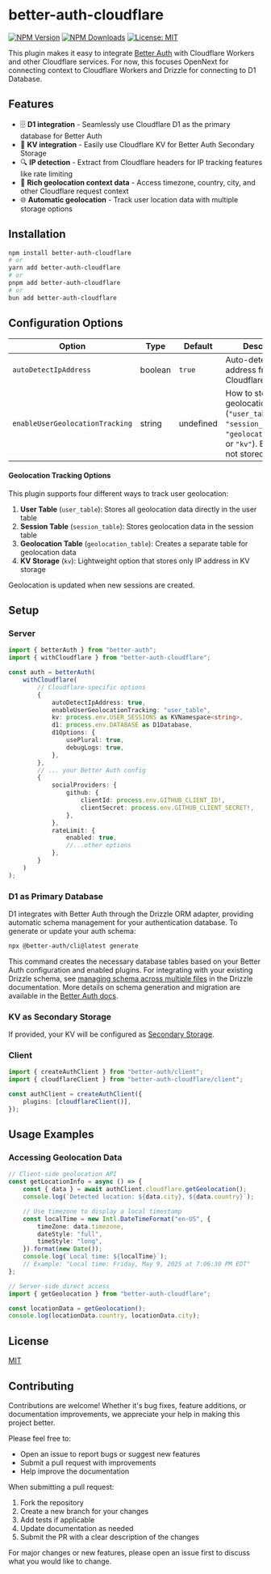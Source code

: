 # better-auth-cloudflare

[![NPM Version](https://img.shields.io/npm/v/better-auth-cloudflare)](https://www.npmjs.com/package/better-auth-cloudflare)
[![NPM Downloads](https://img.shields.io/npm/dt/better-auth-cloudflare)](https://www.npmjs.com/package/better-auth-cloudflare)
[![License: MIT](https://img.shields.io/npm/l/better-auth-cloudflare)](https://opensource.org/licenses/MIT)

This plugin makes it easy to integrate [Better Auth](https://github.com/better-auth/better-auth) with Cloudflare Workers and other Cloudflare services. For now, this focuses OpenNext for connecting context to Cloudflare Workers and Drizzle for connecting to D1 Database.

## Features

- 🗄️ **D1 integration** - Seamlessly use Cloudflare D1 as the primary database for Better Auth
- 🔌 **KV integration** - Easily use Cloudflare KV for Better Auth Secondary Storage
- 🔍 **IP detection** - Extract from Cloudflare headers for IP tracking features like rate limiting
- 📍 **Rich geolocation context data** - Access timezone, country, city, and other Cloudflare request context
- 🌐 **Automatic geolocation** - Track user location data with multiple storage options

## Installation

```bash
npm install better-auth-cloudflare
# or
yarn add better-auth-cloudflare
# or
pnpm add better-auth-cloudflare
# or
bun add better-auth-cloudflare
```

## Configuration Options

| Option                          | Type    | Default   | Description                                                                                                                 |
| ------------------------------- | ------- | --------- | --------------------------------------------------------------------------------------------------------------------------- |
| `autoDetectIpAddress`           | boolean | `true`    | Auto-detect IP address from Cloudflare headers                                                                              |
| `enableUserGeolocationTracking` | string  | undefined | How to store geolocation data (`"user_table"`, `"session_table"`, `"geolocation_table"`, or `"kv"`). By default not stored. |

#### Geolocation Tracking Options

This plugin supports four different ways to track user geolocation:

1. **User Table** (`user_table`): Stores all geolocation data directly in the user table
2. **Session Table** (`session_table`): Stores geolocation data in the session table
3. **Geolocation Table** (`geolocation_table`): Creates a separate table for geolocation data
4. **KV Storage** (`kv`): Lightweight option that stores only IP address in KV storage

Geolocation is updated when new sessions are created.

## Setup

### Server

```typescript
import { betterAuth } from "better-auth";
import { withCloudflare } from "better-auth-cloudflare";

const auth = betterAuth(
    withCloudflare(
        // Cloudflare-specific options
        {
            autoDetectIpAddress: true,
            enableUserGeolocationTracking: "user_table",
            kv: process.env.USER_SESSIONS as KVNamespace<string>,
            d1: process.env.DATABASE as D1Database,
            d1Options: {
                usePlural: true,
                debugLogs: true,
            },
        },
        // ... your Better Auth config
        {
            socialProviders: {
                github: {
                    clientId: process.env.GITHUB_CLIENT_ID!,
                    clientSecret: process.env.GITHUB_CLIENT_SECRET!,
                },
            },
            rateLimit: {
                enabled: true,
                //...other options
            },
        }
    )
);
```

### D1 as Primary Database

D1 integrates with Better Auth through the Drizzle ORM adapter, providing automatic schema management for your authentication database. To generate or update your auth schema:

```bash
npx @better-auth/cli@latest generate
```

This command creates the necessary database tables based on your Better Auth configuration and enabled plugins. For integrating with your existing Drizzle schema, see [managing schema across multiple files](https://orm.drizzle.team/docs/sql-schema-declaration#schema-in-multiple-files) in the Drizzle documentation. More details on schema generation and migration are available in the [Better Auth docs](https://www.better-auth.com/docs/adapters/drizzle#schema-generation--migration).

### KV as Secondary Storage

If provided, your KV will be configured as [Secondary Storage](https://www.better-auth.com/docs/concepts/database#secondary-storage).

### Client

```typescript
import { createAuthClient } from "better-auth/client";
import { cloudflareClient } from "better-auth-cloudflare/client";

const authClient = createAuthClient({
    plugins: [cloudflareClient()],
});
```

## Usage Examples

### Accessing Geolocation Data

```typescript
// Client-side geolocation API
const getLocationInfo = async () => {
    const { data } = await authClient.cloudflare.getGeolocation();
    console.log(`Detected location: ${data.city}, ${data.country}`);

    // Use timezone to display a local timestamp
    const localTime = new Intl.DateTimeFormat("en-US", {
        timeZone: data.timezone,
        dateStyle: "full",
        timeStyle: "long",
    }).format(new Date());
    console.log(`Local time: ${localTime}`);
    // Example: "Local time: Friday, May 9, 2025 at 7:06:30 PM EDT"
};

// Server-side direct access
import { getGeolocation } from "better-auth-cloudflare";

const locationData = getGeolocation();
console.log(locationData.country, locationData.city);
```

## License

[MIT](./LICENSE)

## Contributing

Contributions are welcome! Whether it's bug fixes, feature additions, or documentation improvements, we appreciate your help in making this project better.

Please feel free to:

- Open an issue to report bugs or suggest new features
- Submit a pull request with improvements
- Help improve the documentation

When submitting a pull request:

1. Fork the repository
2. Create a new branch for your changes
3. Add tests if applicable
4. Update documentation as needed
5. Submit the PR with a clear description of the changes

For major changes or new features, please open an issue first to discuss what you would like to change.
